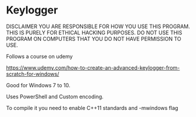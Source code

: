 # Keylogger

DISCLAIMER
YOU ARE RESPONSIBLE FOR HOW YOU USE THIS PROGRAM. THIS IS PURELY FOR ETHICAL HACKING PURPOSES. DO NOT USE THIS PROGRAM ON COMPUTERS THAT YOU DO NOT HAVE PERMISSION TO USE.

Follows a course on udemy

https://www.udemy.com/how-to-create-an-advanced-keylogger-from-scratch-for-windows/

Good for Windows 7 to 10.

Uses PowerShell and Custom encoding.

To compile it you need to enable C++11 standards and -mwindows flag
